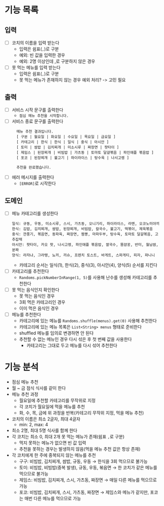 # 기능 목록

## 입력

- [ ] 코치의 이름을 입력 받는다
  - 입력은 쉼표(`,`)로 구분
  - 예외: 빈 값을 입력한 경우
  - 예외: 2명 이상인데 ,로 구분하지 않은 경우
- [ ] 못 먹는 메뉴를 입력 받는다
  - 입력은 쉼표(`,`)로 구분
  - 못 먹는 메뉴가 존재하지 않는 경우 예외 처리? -> 고민 필요

## 출력

- [ ] 서비스 시작 문구를 출력한다
  - `점심 메뉴 추천을 시작합니다.`
- [ ] 서비스 종료 문구를 출력한다
  ```text
    메뉴 추천 결과입니다.
    [ 구분 | 월요일 | 화요일 | 수요일 | 목요일 | 금요일 ]
    [ 카테고리 | 한식 | 한식 | 일식 | 중식 | 아시안 ]
    [ 토미 | 쌈밥 | 김치찌개 | 미소시루 | 짜장면 | 팟타이 ]
    [ 제임스 | 된장찌개 | 비빔밥 | 가츠동 | 토마토 달걀볶음 | 파인애플 볶음밥 ]
    [ 포코 | 된장찌개 | 불고기 | 하이라이스 | 탕수육 | 나시고렝 ]
    
    추천을 완료했습니다.
  ```
- [ ] 에러 메시지를 출력한다
  - `[ERROR]`로 시작한다

## 도메인

- [ ] 메뉴 카테고리를 생성한다
  ```text
  일식: 규동, 우동, 미소시루, 스시, 가츠동, 오니기리, 하이라이스, 라멘, 오코노미야끼
  한식: 김밥, 김치찌개, 쌈밥, 된장찌개, 비빔밥, 칼국수, 불고기, 떡볶이, 제육볶음
  중식: 깐풍기, 볶음면, 동파육, 짜장면, 짬뽕, 마파두부, 탕수육, 토마토 달걀볶음, 고추잡채
  아시안: 팟타이, 카오 팟, 나시고렝, 파인애플 볶음밥, 쌀국수, 똠얌꿍, 반미, 월남쌈, 분짜
  양식: 라자냐, 그라탱, 뇨끼, 끼슈, 프렌치 토스트, 바게트, 스파게티, 피자, 파니니
  ```
  - 카테고리 순서는 일식(1), 한식(2), 중식(3), 아시안(4), 양식(5) 순서를 지킨다
- [ ] 카테고리를 추천한다
  - `Randoms.pickNumberInRange(1, 5)`를 사용해 난수를 생성해 카테고리를 추천한다
- [ ] 못 먹는 음식인지 확인한다
  - 못 먹는 음식인 경우
  - 3회 먹은 카테고리인 경우
  - 이미 먹은 음식인 경우
- [ ] 메뉴를 추천한다
  - 카테고리에 있는 메뉴를 `Randoms.shuffle(menus).get(0)` 사용해 추천한다
  - 카테고리에 있는 메뉴 목록은 `List<String> menus` 형태로 준비한다
  - shuffled 메뉴를 임의로 변경하면 안 된다
  - 추천할 수 없는 메뉴인 경우 다시 섞은 후 첫 번째 값을 사용한다
    - 카테고리는 그대로 두고 메뉴를 다시 섞어 추천한다

# 기능 분석
- 점심 메뉴 추천
- 월 ~ 금 점식 식사를 같이 한다
- 메뉴 추천 과정
  - 월요일에 추천할 카테고리를 무작위로 지정
  - 각 코치가 월요일에 먹을 메뉴를 추천
  - 화, 수, 목, 금에 위 과정을 반복(카테고리 무작위 지정, 먹을 메뉴 추천)
- 코치의 이름은 최소 2글자, 최대 4글자
  - min: 2, max: 4
- 최소 2명, 최대 5명 식사를 함께 한다
- 각 코치는 최소 0, 최대 2개 못 먹는 메뉴가 존재(쉼표 `,`로 구분)
  - 먹지 못하는 메뉴가 없으면 빈 값 입력
  - 추천을 못하는 경우는 발생하지 않음(먹을 메뉴 추천 값은 항상 존재)
- 각 코치에게 한 주에 중복되지 않는 메뉴를 추천
  - 구구: 비빔밥, 김치찌개, 쌈밥, 규동, 우동 → 한식을 3회 먹으므로 불가능
  - 토미: 비빔밥, 비빔밥(중복 발생), 규동, 우동, 볶음면 → 한 코치가 같은 메뉴를 먹으므로 불가능
  - 제임스: 비빔밥, 김치찌개, 스시, 가츠동, 짜장면 → 매일 다른 메뉴를 먹으므로 가능
  - 포코: 비빔밥, 김치찌개, 스시, 가츠동, 짜장면 → 제임스와 메뉴가 같지만, 포코는 매번 다른 메뉴를 먹으므로 가능
